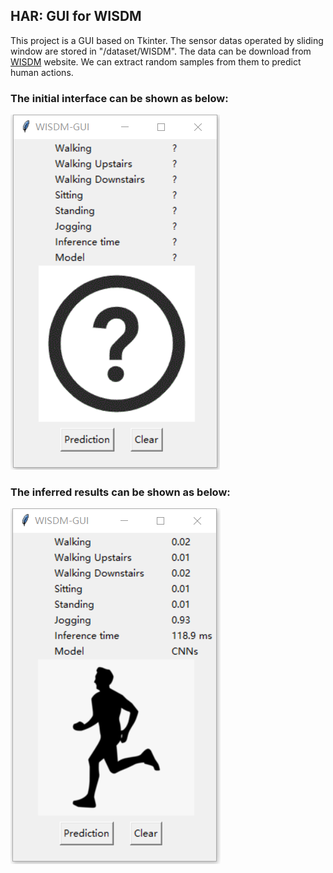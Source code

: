 ## HAR: GUI for WISDM

This project is a GUI based on Tkinter. The sensor datas operated by sliding window are stored in "/dataset/WISDM". The data can be download from <a href="https://www.cis.fordham.edu/wisdm/dataset.php">WISDM</a> website. We can extract random samples from them to predict human actions.

### The initial interface can be shown as below:

![avatar](/examples/origin.png)

### The inferred results can be shown as below:

![avatar](/examples/classification.png)
